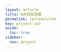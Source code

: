 ```yaml
---
layout: article
title: 6月项目进展
permalink: /project/Jun
key: project-Jun
aside:
  toc: true
sidebar:
  nav: project
---
```


<bro/><bro/>
